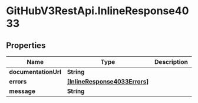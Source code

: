 # GitHubV3RestApi.InlineResponse4033

## Properties

Name | Type | Description | Notes
------------ | ------------- | ------------- | -------------
**documentationUrl** | **String** |  | [optional] 
**errors** | [**[InlineResponse4033Errors]**](InlineResponse4033Errors.md) |  | [optional] 
**message** | **String** |  | [optional] 


